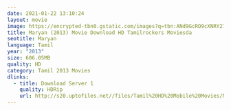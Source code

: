 ```yaml
---
date: 2021-01-22 13:10:24
layout: movie
image: https://encrypted-tbn0.gstatic.com/images?q=tbn:ANd9GcRO9cXNRY27dU02Dd5JYykfND4zn6tZpJFF5g&usqp=CAU
title: Maryan (2013) Movie Download HD Tamilrockers Moviesda
seotitle: Maryan
language: Tamil
year: "2013"
size: 606.05MB
quality: HD
category: Tamil 2013 Movies
dlinks:
  - title: Download Server 1
    quality: HDRip
    url: http://s20.uptofiles.net//files/Tamil%20HD%20Mobile%20Movies/Maryan%20(2013)/Mp4%20HD%20(640x360)/Maryan%20(2013)%20Single%20Part%20(640x360).mp4
---
```

